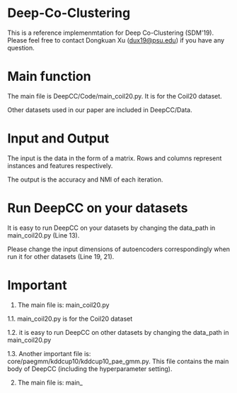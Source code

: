 # Deep-Co-Clustering

This is a reference implemenmtation for Deep Co-Clustering (SDM'19). Please feel free to contact Dongkuan Xu (dux19@psu.edu) if you have any question.

# Main function
The main file is DeepCC/Code/main_coil20.py. It is for the Coil20 dataset.

Other datasets used in our paper are included in DeepCC/Data.

# Input and Output
The input is the data in the form of a matrix. Rows and columns represent instances and features respectively.

The output is the accuracy and NMI of each iteration.

# Run DeepCC on your datasets
It is easy to run DeepCC on your datasets by changing the data_path in main_coil20.py (Line 13).

Please change the input dimensions of autoencoders correspondingly when run it for other datasets (Line 19, 21).

# Important

1. The main file is: main_coil20.py

1.1. main_coil20.py is for the Coil20 dataset

1.2. it is easy to run DeepCC on other datasets by changing the data_path in main_coil20.py

1.3. Another important file is: core/paegmm/kddcup10/kddcup10_pae_gmm.py. This file contains the main body of DeepCC (including the hyperparameter setting).

2. The main file is: main_
